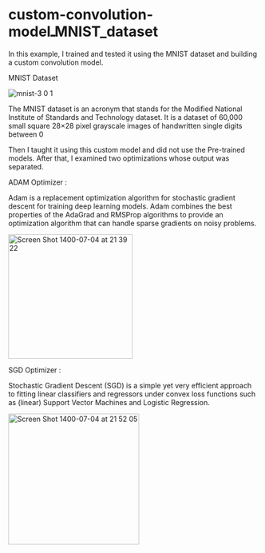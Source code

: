 # custom-convolution-modelـMNIST_dataset
In this example, I trained and tested it using the MNIST dataset and building a custom convolution model.

MNIST Dataset

![mnist-3 0 1](https://user-images.githubusercontent.com/43178887/134819812-f6fd5a37-1d84-4a4d-84a8-60a25d72e1e5.png)


The MNIST dataset is an acronym that stands for the Modified National Institute of Standards and Technology dataset. It is a dataset of 60,000 small square 28×28 pixel grayscale images of handwritten single digits between 0 

Then I taught it using this custom model and did not use the Pre-trained models. After that, I examined two optimizations whose output was separated.


ADAM Optimizer :

Adam is a replacement optimization algorithm for stochastic gradient descent for training deep learning models. Adam combines the best properties of the AdaGrad and RMSProp algorithms to provide an optimization algorithm that can handle sparse gradients on noisy problems.


<img width="249" alt="Screen Shot 1400-07-04 at 21 39 22" src="https://user-images.githubusercontent.com/43178887/134819910-4c27dcc6-2560-4bb4-92ed-d230c81509ef.png">


SGD Optimizer :

Stochastic Gradient Descent (SGD) is a simple yet very efficient approach to fitting linear classifiers and regressors under convex loss functions such as (linear) Support Vector Machines and Logistic Regression. 


<img width="262" alt="Screen Shot 1400-07-04 at 21 52 05" src="https://user-images.githubusercontent.com/43178887/134819944-e0484bd9-347b-441b-a884-4159b18b2cd9.png">
